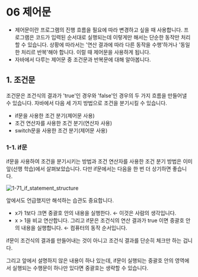 # 06 제어문
- 제어문이란 프로그램의 진행 흐름을 필요에 따라 변경하고 싶을 때 사용합니다. 프로그램은 코드가 입력된 순서대로 실행되는데 이렇게만 해서는 단순한 동작만 처리할 수 있습니다. 상황에 따라서는 '연산 결과에 따라 다른 동작을 수행'하거나 '동일한 처리르 반복'해야 합니다. 이럴 때 제어문을 사용하게 됩니다.
- 자바에서 다루는 제어문 중 조건문과 반복문에 대해 알아봅니다. 

## 1. 조건문
조건문은 조건식의 결과가 'true'인 경우와 'false'인 경우의 두 가지 흐름을 만들어낼 수 있습니다. 자바에서 다음 세 가지 방법으로 조건을 분기시킬 수 있습니다. 
- if문을 사용한 조건 분기(제어문 사용)
- 조건 연산자를 사용한 조건 분기(연산자 사용)
- switch문을 사용한 조건 분기(제어문 사용)

### 1-1. if문 
if문을 사용하여 조건을 분기시키는 방법과 조건 연산자를 사용한 조건 분기 방법은 이미 앞(선행 학습)에서 살펴보았습니다. 다만 if문에서는 다음을 한 번 더 상기하면 좋습니다. 

![1-71_if_statement_structure](https://github.com/user-attachments/assets/40e0216f-b496-4789-bb65-265fec839e43)

앞에서도 언급했지만 해석하는 습관도 중요합니다. 
- x가 1보다 크면 중괄호 안의 내용을 실행한다. &larr; 이것은 사람의 생각입니다.
- x > 1을 비교 연산합니다. 그리고 if문은 조건식의 연산 결과가 true 이면 중괄호 안의 내용을 실행합니다. &larr; 컴퓨터의 동작 순서입니다.

if문이 조건식의 결과를 만들어내는 것이 아니고 조건식 결과를 단순히 체크만 하는 겁니다.  

그리고 앞에서 설명하지 않은 내용이 하나 있는데, if문이 실행되는 중괄호 안의 영역에서 실행되는 수행문이 하나만 있다면 중괄호는 생략할 수 있습니다. 
